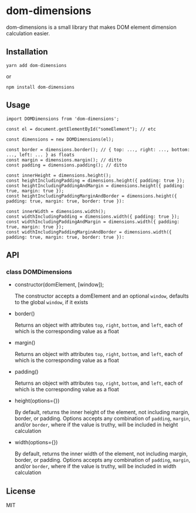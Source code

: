 # dom-dimensions

dom-dimensions is a small library that makes DOM element dimension calculation easier.

## Installation

```
yarn add dom-dimensions
```

or

```
npm install dom-dimensions
```

## Usage

```
import DOMDimensions from 'dom-dimensions';

const el = document.getElementById("someElement"); // etc

const dimensions = new DOMDimensions(el);

const border = dimensions.border(); // { top: ..., right: ..., bottom: ..., left: ... } as floats
const margin = dimensions.margin(); // ditto
const padding = dimensions.padding(); // ditto

const innerHeight = dimensions.height();
const heightIncludingPadding = dimensions.height({ padding: true });
const heightIncludingPaddingAndMargin = dimensions.height({ padding: true, margin: true });
const heightIncludingPaddingMarginAndBorder = dimensions.height({ padding: true, margin: true, border: true }):

const innerWidth = dimensions.width();
const widthIncludingPadding = dimensions.width({ padding: true });
const widthIncludingPaddingAndMargin = dimensions.width({ padding: true, margin: true });
const widthIncludingPaddingMarginAndBorder = dimensions.width({ padding: true, margin: true, border: true }):
```

## API

### class DOMDimensions

- constructor(domElement, [window]);

  The constructor accepts a domElement and an optional `window`, defaults to the global `window`, if it exists

- border()

  Returns an object with attributes `top`, `right`, `bottom`, and `left`, each of which is the corresponding value as a float

- margin()

  Returns an object with attributes `top`, `right`, `bottom`, and `left`, each of which is the corresponding value as a float

- padding()

  Returns an object with attributes `top`, `right`, `bottom`, and `left`, each of which is the corresponding value as a float

- height(options={})

  By default, returns the inner height of the element, not including margin, border, or padding.  Options accepts any combination of `padding`, `margin`, and/or `border`, where if the value is truthy, will be included in height calculation

- width(options={})

  By default, returns the inner width of the element, not including margin, border, or padding.  Options accepts any combination of `padding`, `margin`, and/or `border`, where if the value is truthy, will be included in width calculation

## License

MIT
